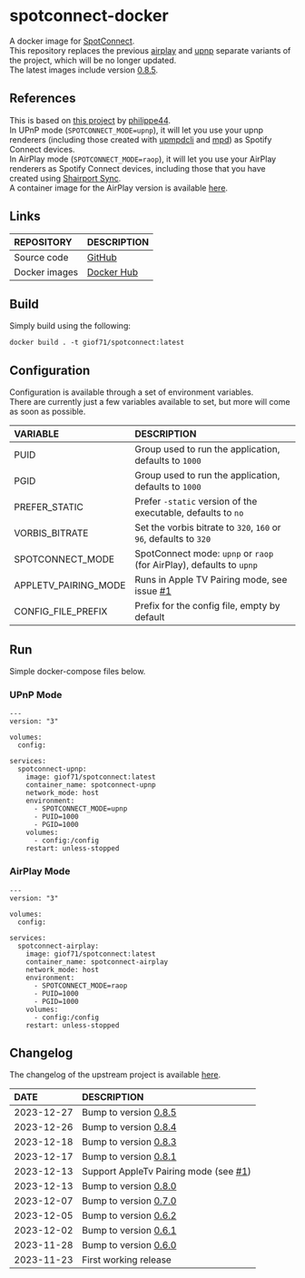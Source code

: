 # spotconnect-docker

A docker image for [SpotConnect](https://github.com/philippe44/SpotConnect).  
This repository replaces the previous [airplay](https://github.com/GioF71/spotconnect-airplay-docker) and [upnp](https://github.com/GioF71/spotconnect-upnp-docker) separate variants of the project, which will be no longer updated.  
The latest images include version [0.8.5](https://github.com/philippe44/SpotConnect/releases/tag/0.8.5).  

## References

This is based on [this project](https://github.com/philippe44/SpotConnect) by [philippe44](https://github.com/philippe44).  
In UPnP mode (`SPOTCONNECT_MODE=upnp`), it will let you use your upnp renderers (including those created with [upmpdcli](https://github.com/GioF71/upmpdcli-docker) and [mpd](https://github.com/giof71/mpd-alsa-docker)) as Spotify Connect devices.  
In AirPlay mode (`SPOTCONNECT_MODE=raop`), it will let you use your AirPlay renderers as Spotify Connect devices, including those that you have created using [Shairport Sync](https://github.com/mikebrady/shairport-sync).  
A container image for the AirPlay version is available [here](https://github.com/GioF71/spotconnect-airplay-docker).  

## Links

REPOSITORY|DESCRIPTION
:---|:---
Source code|[GitHub](https://github.com/GioF71/spotconnect-docker)
Docker images|[Docker Hub](https://hub.docker.com/r/giof71/spotconnect)

## Build

Simply build using the following:

```
docker build . -t giof71/spotconnect:latest
```

## Configuration

Configuration is available through a set of environment variables.  
There are currently just a few variables available to set, but more will come as soon as possible.  

VARIABLE|DESCRIPTION
:---|:---
PUID|Group used to run the application, defaults to `1000`
PGID|Group used to run the application, defaults to `1000`
PREFER_STATIC|Prefer `-static` version of the executable, defaults to `no`
VORBIS_BITRATE|Set the vorbis bitrate to `320`, `160` or `96`, defaults to `320`
SPOTCONNECT_MODE|SpotConnect mode: `upnp` or `raop` (for AirPlay), defaults to `upnp`
APPLETV_PAIRING_MODE|Runs in Apple TV Pairing mode, see issue [#1](https://github.com/GioF71/spotconnect-docker/issues/1)
CONFIG_FILE_PREFIX|Prefix for the config file, empty by default

## Run

Simple docker-compose files below.  

### UPnP Mode

```
---
version: "3"

volumes:
  config:

services:
  spotconnect-upnp:
    image: giof71/spotconnect:latest
    container_name: spotconnect-upnp
    network_mode: host
    environment:
      - SPOTCONNECT_MODE=upnp
      - PUID=1000
      - PGID=1000
    volumes:
      - config:/config
    restart: unless-stopped
```

### AirPlay Mode

```
---
version: "3"

volumes:
  config:

services:
  spotconnect-airplay:
    image: giof71/spotconnect:latest
    container_name: spotconnect-airplay
    network_mode: host
    environment:
      - SPOTCONNECT_MODE=raop
      - PUID=1000
      - PGID=1000
    volumes:
      - config:/config
    restart: unless-stopped
```

## Changelog

The changelog of the upstream project is available [here](https://github.com/philippe44/SpotConnect/blob/master/CHANGELOG).  

DATE|DESCRIPTION
:---|:---
2023-12-27|Bump to version [0.8.5](https://github.com/philippe44/SpotConnect/releases/tag/0.8.5)
2023-12-26|Bump to version [0.8.4](https://github.com/philippe44/SpotConnect/releases/tag/0.8.4)
2023-12-18|Bump to version [0.8.3](https://github.com/philippe44/SpotConnect/releases/tag/0.8.3)
2023-12-17|Bump to version [0.8.1](https://github.com/philippe44/SpotConnect/releases/tag/0.8.1)
2023-12-13|Support AppleTv Pairing mode (see [#1](https://github.com/GioF71/spotconnect-docker/issues/1))
2023-12-13|Bump to version [0.8.0](https://github.com/philippe44/SpotConnect/releases/tag/0.8.0)
2023-12-07|Bump to version [0.7.0](https://github.com/philippe44/SpotConnect/releases/tag/0.7.0)
2023-12-05|Bump to version [0.6.2](https://github.com/philippe44/SpotConnect/releases/tag/0.6.2)
2023-12-02|Bump to version [0.6.1](https://github.com/philippe44/SpotConnect/releases/tag/0.6.1)
2023-11-28|Bump to version [0.6.0](https://github.com/philippe44/SpotConnect/releases/tag/0.6.0)
2023-11-23|First working release
